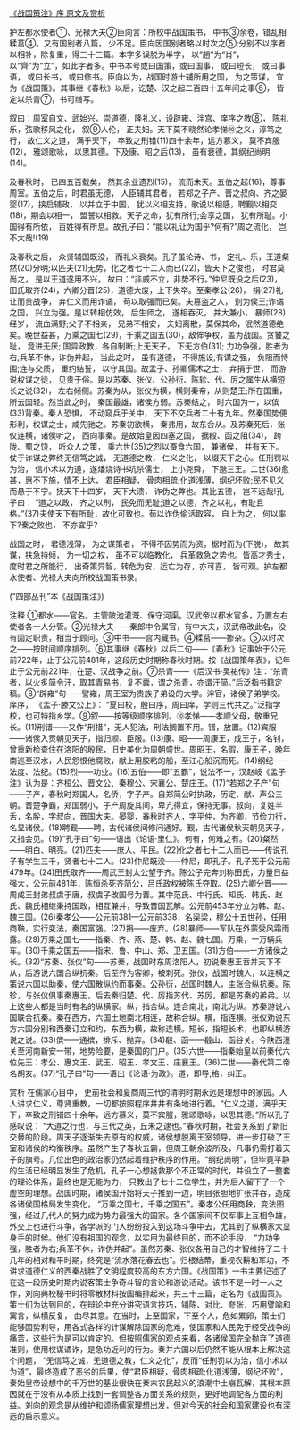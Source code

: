 [《战国策注》序 原文及赏析](https://www.vrrw.net/wx/14418.html)

护左都水使者①、光禄大夫②臣向言：所校中战国策书， 中书③余卷，错乱相糅莒④。又有国别者八篇， 少不足。臣向因国别者略以时次之⑤;分别不以序者以相补，除复重，得三十三篇。本字多误脱为半字， 以“趙”为“肖”， 以“齊”为“立”，如此字者多。中书本号或曰国策，或曰国事， 或曰短长， 或曰事语， 或曰长书， 或曰修书。臣向以为，战国时游士辅所用之国， 为之策谋， 宜为《战国策》。其事继《春秋》以后，讫楚、汉之起二百四十五年间之事⑥， 皆定以杀青⑦，书可缮写。

叙曰：周室自文、武始兴，崇道德，隆礼义，设辟雍、泮宫、庠序之教⑧， 陈礼乐，弦歌移风之化， 叙⑨人伦， 正夫妇。天下莫不晓然论孝悌⑩之义，淳笃之行， 故仁义之道， 满乎天下， 卒致之刑错(11)四十余年，远方慕义， 莫不宾服(12)， 雅颂歌咏， 以思其德。下及康、昭之后(13)， 虽有衰德，其纲纪尚明(14)。

及春秋时， 已四五百载矣， 然其余业遗烈(15)， 流而未灭。五伯之起(16)，尊事周室。五伯之后，时君虽无德， 人臣辅其君者， 若郑之子产、晋之叔向、齐之晏婴(17)，挟启辅政， 以并立于中国， 犹以义相支持，歌说以相感，聘觐以相交(18)，期会以相一， 盟誓以相救。天子之命，犹有所行;会享之国， 犹有所耻。小国得有所依， 百姓得有所息。故孔子曰：“能以礼让为国乎?何有?”周之流化， 岂不大哉!(19)

及春秋之后， 众贤辅国既没， 而礼义衰矣。孔子虽论诗、书， 定礼、乐，王道粲然(20)分明;以匹夫(21)无势，化之者七十二人而已(22)，皆天下之俊也， 时君莫尚之， 是以王道遂用不兴， 故曰：“非威不立，非势不行。”仲尼既没之后(23)， 田氏取齐(24)，六卿分晋(25)，道德大废，上下失卒。至秦孝公(26)， 捐(27)礼让而贵战争， 弃仁义而用诈谲， 苟以取强而已矣。夫篡盗之人， 别为侯王;诈谲之国， 兴立为强。是以转相仿效， 后生师之， 遂相吞灭， 并大兼小， 暴师(28)经岁， 流血满野;父子不相亲， 兄弟不相安， 夫妇离散，莫保其命，泯然道德绝矣。晚世益甚，万乘之国七(29)，千乘之国五(30)，敌侔争权，盖为战国。贪饕之耻， 竞进无厌; 国异政教，各自制断;上无天子， 下无方伯(31); 力功争强，胜者为右;兵革不休，诈伪并起， 当此之时， 虽有道德， 不得施设;有谋之强， 负阻而恃围;连与交质， 重约结誓， 以守其国。故孟子、孙卿儒术之士， 弃捐于世， 而游说权谋之徒， 见贵于俗。是以苏秦、张仪、公孙衍、陈轸、代、厉之属生从横短长之说(32)， 左右倾侧。苏秦为从，张仪为横，横则秦帝，从则楚王;所在国重， 所去国轻。然当此之时， 秦国最雄，诸侯方弱。苏秦结之， 时六国为一，以傧(33)背秦。秦人恐惧， 不动窥兵于关中， 天下不交兵者二十有九年。然秦国势便形利，权谋之士，咸先驰之。苏秦初欲横， 秦弗用，故东合从。及苏秦死后，张仪连横，诸侯听之， 西向事秦。是故始皇因四塞之国， 据殽、函之阻(34)， 跨陇、蜀之饶， 听众人之策， 乘六世(35)之烈以蚕食六国， 兼诸侯， 并有天下。仗于诈谋之弊终无信笃之诚， 无道德之教， 仁义之化， 以缀天下之心。任刑罚以为治， 信小术以为道，遂燔烧诗书坑杀儒士， 上小尧舜， 下邈三王。二世(36)愈甚，惠不下施，情不上达， 君臣相疑， 骨肉相疏;化道浅薄，纲纪坏败;民不见义而悬于不宁。抚天下十四岁， 天下大溃， 诈伪之弊也。其比五德， 岂不远哉!孔子曰： “道之以政， 齐之以刑， 民免而无耻;道之以德，齐之以礼，有耻且格。”(37)夫使天下有所耻，故化可致也。苟以诈伪偷活取容， 自上为之， 何以率下?秦之败也， 不亦宜乎?

战国之时， 君德浅薄， 为之谋策者， 不得不因势而为资，据时而为(下脱)， 故其谋，扶急持倾， 为一切之权， 虽不可以临教化， 兵革救急之势也。皆高才秀士，度时君之所能行， 出奇策异智，转危为安，运亡为存，亦可喜， 皆可观。护左都水使者、光禄大夫向所校战国策书录。

(“四部丛刊”本《战国策注》)



注释 ①都水——官名。主管陂池灌溉、保守河渠。汉武帝以都水官多，乃置左右使者各一人分管。②光禄大夫——秦郎中令属官，有中大夫，汉武帝改此名，没有固定职责，相当于顾问。③中书——宫内藏书。④糅莒——掺杂。⑤以时次之——按时间顺序排列。⑥其事继《春秋》以后二句——《春秋》记事始于公元前722年，止于公元前481年，这段历史时期称春秋时期。按《战国策年表》，记年止于公元前221年，在楚、汉战争之前。⑦杀青——《后汉书·吴祐传》注：“杀青者，以火炙简令汗，取其青易书，复不蠹，谓之杀青，亦谓汗简。”后泛指书籍定稿。⑧“辟雍”句——譬雍，周王室为贵族子弟设的大学。泮官，诸侯子弟学校。庠序， 《孟子·滕文公上》： “夏曰校，殷曰序，周曰庠，学则三代共之。”泛指学校，也可特指乡学。⑨叙——按等级顺序排列。⑩孝悌——孝顺父母，敬重兄长。(11)刑错——又作“刑措”，无人犯法，刑法搁置不用。错，放置。(12)宾服——诸侯入贡朝见天子，指归顺、臣服。(13)康、昭——周康王，成王子，名钊，曾重新检查住在洛阳的殷民，旧史美化为周朝盛世。周昭王，名瑕，康王子，晚年南巡至汉水，人民怨恨他腐败，献上用胶粘的船，至江心船沉而死。(14)纲纪——法度、法纪。(15)烈——功业。(16)五伯——即“五霸”，说法不一，汉赵岐《孟子注》认为是：齐桓公、晋文公、秦穆公、宋襄公、楚庄王。(17)“若郑之子产”句——子产，春秋时郑国人，名侨，字子产。自郑简公时执政，历定、献、声公三朝。晋楚争霸，郑国弱小，子产周旋其间，卑亢得宜，保持无事。叔向，复姓羊舌，名肸，字叔向，晋国大夫。晏婴，春秋时齐人，字平仲，为齐卿，节俭力行，名显诸侯。(18)聘觐——聘，古代诸侯间修问通好。觐，古代诸侯秋天朝见天子，又指会见。(19)“孔子曰”句——语出《论语·里仁》。何有，何难之有。(20)粲然——明白、明亮。(21)匹夫——庶人、平民。(22)化之者七十二人而已——传说孔子有学生三千，贤者七十二人。(23)仲尼既没——仲尼，即孔子。孔子死于公元前479年。(24)田氏取齐——周武王封太公望于齐。陈公子完奔刘称田氏，力量日益强大，公元前481年，陈恒杀死齐简公，吕氏政权被陈氏夺取。(25)六卿分晋——周成王封弟叔虞于唐，叔虞子改国号为晋。其中范氏、中行氏、知氏、韩氏、赵氏、魏氏相继秉持国政，相互兼并，导致晋国瓦解。公元前453年分立为韩、赵、魏三国。(26)秦孝公——公元前381—公元前338，名渠梁，穆公十五世孙，任用商鞅，实行变法，秦国富强。(27)捐——废弃。(28)暴师——军队在外蒙受风霜雨露。(29)万乘之国七——指秦、齐、燕、楚、韩、赵、魏七国。万乘，一万辆兵车。(30)千乘之国五——指宋、鲁、中山、郑、卫五国。(31)方伯——一方诸侯之长。(32)“苏秦、张仪”句——苏秦，战国时东周洛阳人，初说秦惠王吞并天下不从，后游说六国合纵抗秦。后至齐为客卿，被刺死。张仪，战国时魏人，以连横之策说六国以助秦，使六国散纵约而事秦。公孙衍，战国时魏人，主张合纵抗秦。陈轸，与张仪俱事秦惠王，后去秦归楚。代、厉指苏代、苏厉，都是苏秦的弟弟。以上这些人都是当时有名的纵横家。纵，指合纵。连合南北，南北为纵。苏秦游说六国联合抗秦。秦在西方，六国土地南北相连，故称合纵。横，指连横。张仪劝说东方六国分别和西秦订立和约，东西为横，故称连横。短长，指短长术，也即纵横游说之说。(33)傧——通摈，排斥、抛弃。(34)殽、函——殽山、函谷关。今陕西潼关至河南新安一带，地势险要，是秦国的门户。(35)六世——指秦始皇以前秦代六位先王：孝公、惠文王、武王、昭王、孝文王、庄襄王。(36)二世——秦代第二帝名胡亥。(37)“孔子曰”句——语出《论语·为政》。道，即导;格，纠正。

赏析 在儒家心目中， 史前社会和夏商周三代的清明时期永远是理想中的家园。人人讲求仁义，尊贤重教，一切都按照程序井井有条地进行着。“仁义之道，满乎天下，卒致之刑错四十余年，远方慕义，莫不宾服，雅颂歌咏，以思其德。”所以孔子感叹说： “大道之行也，与三代之英，丘未之逮也。”春秋时期，社会关系到了新旧交替的阶段。周天子逐渐失去原有的权威，诸侯想脱离王室领导，进一步打破了王室和诸侯的均衡秩序。虽然产生了春秋五霸，但周王朝余波所及，凡事仍需打着天子的旗号。几位出色的政治家仍然起着维护秩序的作用。“纲纪尚明”，但毕竟平静的生活已经明显发生了危机，孔子一心想拯救那个不正常的时代，并设立了一整套的理论体系，最终也是无能为力， 只教出了七十二位学生，并为后人留下了一个虚空的理想。战国时期，诸侯国开始将天子推到一边，明目张胆地扩张并吞，造成各诸侯国格局发生变化， “万乘之国七，千乘之国五”。秦孝公任用商鞅，变法图强，经过几代人的努力成为势力最强大的国家。各个国家间不仅军事上互相争雄，外交上也进行斗争，各学派的门人纷纷投入到这场斗争中去，尤其到了纵横家大显身手的时候。他们没有祖国的观念，以实用为最终目的，而不论手段， “力功争强，胜者为右;兵革不休，诈伪并起”。虽然苏秦、张仪各用自己的才智维持了二十几年的相对和平时期，终究是“流水落花春去也”。归根结蒂，重视农耕和军功，不讲求道德仁义的西秦战胜了文明程度较高的东方六国。《战国策》一书主要记述了在这一段历史时期内说客策士争奇斗智的言论和游说活动。该书不是一时一人之作，刘向典校秘书时将零散材料按国编排起来，共三十三篇，定名为《战国策》。策士们为达到目的，在辩论中充分讲究语言技巧，铺陈、对比、夸张，巧用譬喻和寓言，纵横反复， 曲尽其意。在当时，上至国家，下至个人，危如累卵，策士们能够因势利导，用各式各样的计谋解除国家的危难，使国家和人民免于经受战争的痛苦，这些行为是可以肯定的。但按照儒家的观点来看，各诸侯国完全抛弃了道德准则，使用权谋谲诈，是急功近利的行为。秦并六国以后仍然不能从根本上解决这个问题， “无信笃之诚，无道德之教，仁义之化”，反而“任刑罚以为治，信小术以为道”，最终造成了恶劣的后果，使“君臣相疑，骨肉相疏;化道浅薄，纲纪坏败”，秦始皇帝设想中的千万世的基业很快在秦末农民起义的浪潮中土崩瓦解，其根本原因就在于没有从本质上找到一套调整各方面关系的规则，更好地调配各方面的利益。刘向的观念是从维护和颂扬儒家理想出发，但对今天的社会和国家建设也有深远的启示意义。

